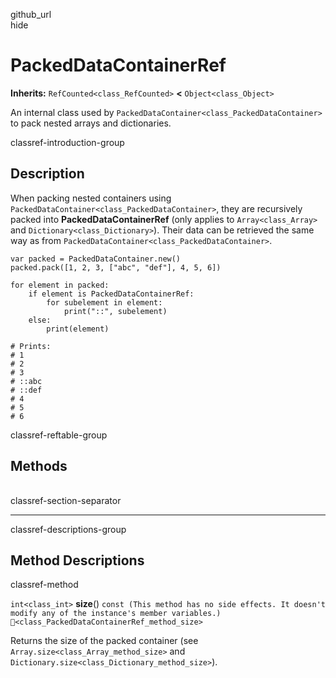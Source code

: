 github\_url  
hide

# PackedDataContainerRef

**Inherits:** `RefCounted<class_RefCounted>` **&lt;**
`Object<class_Object>`

An internal class used by
`PackedDataContainer<class_PackedDataContainer>` to pack nested arrays
and dictionaries.

classref-introduction-group

## Description

When packing nested containers using
`PackedDataContainer<class_PackedDataContainer>`, they are recursively
packed into **PackedDataContainerRef** (only applies to
`Array<class_Array>` and `Dictionary<class_Dictionary>`). Their data can
be retrieved the same way as from
`PackedDataContainer<class_PackedDataContainer>`.

    var packed = PackedDataContainer.new()
    packed.pack([1, 2, 3, ["abc", "def"], 4, 5, 6])

    for element in packed:
        if element is PackedDataContainerRef:
            for subelement in element:
                print("::", subelement)
        else:
            print(element)

    # Prints:
    # 1
    # 2
    # 3
    # ::abc
    # ::def
    # 4
    # 5
    # 6

classref-reftable-group

## Methods

<table>
<tbody>
<tr>
</tr>
</tbody>
</table>

classref-section-separator

------------------------------------------------------------------------

classref-descriptions-group

## Method Descriptions

classref-method

`int<class_int>` **size**()
`const (This method has no side effects. It doesn't modify any of the instance's member variables.)`
`🔗<class_PackedDataContainerRef_method_size>`

Returns the size of the packed container (see
`Array.size<class_Array_method_size>` and
`Dictionary.size<class_Dictionary_method_size>`).

